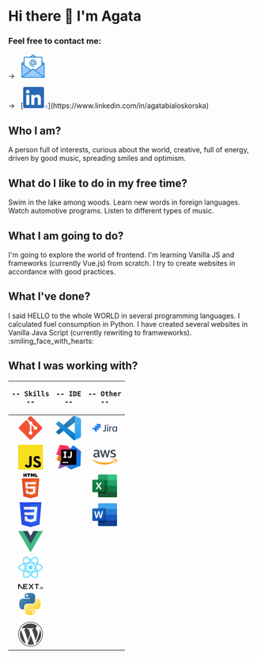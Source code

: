 # Hi there 👋 I'm Agata

### Feel free to contact me: &nbsp;

&rarr; &nbsp; [![Email](img/mail.png 'abialoskorska@icloud.com')](mailto:%20abialoskorska@icloud.com)

&rarr; &nbsp; [![LinkedIn](img/LIIn.png 'https://www.linkedin.com/in/agatabialoskorska')](https://www.linkedin.com/in/agatabialoskorska)

## Who I am?

A person full of interests,
curious about the world,
creative,
full of energy,
driven by good music,
spreading smiles and optimism.

## What do I like to do in my free time?

Swim in the lake among woods.
Learn new words in foreign languages.
Watch automotive programs.
Listen to different types of music.

## What I am going to do?

I'm going to explore the world of frontend.
I'm learning Vanilla JS and frameworks (currently Vue.js) from scratch.
I try to create websites in accordance with good practices.

## What I've done?

I said HELLO to the whole WORLD
in several programming languages.
I calculated fuel consumption in Python.
I have created several websites in Vanilla Java Script (currently rewriting to framweworks). :smiling_face_with_hearts:

## What I was working with?

|  <pre>**-- Skills --**</pre>       |<pre>**-- IDE --**</pre>|<pre>**-- Other --**</pre>|
| :------------------------: | :--------------------------------: | :---------------------: |
|    ![git](img/git.png)     |      ![VS code](img/vsc.png)       |  ![Jira](img/jira.png)  |
| ![Java Script](img/js.png) | ![IntelliJ IDEA](img/intellij.png) |   ![AWS](img/aws.png)   |
|   ![HTML](img/html.png)    |                                    | ![Excel](img/excel.png) |
|    ![CSS](img/css.png)     |                                    |  ![Word](img/word.png)  |
|   ![Vue.js](img/vue.png)   |
|  ![React](img/react.png)   |
|  ![Next.js](img/next.png)  |
| ![Python](img/python.png)  |
|  ![Wordpress](img/wp.png)  |
